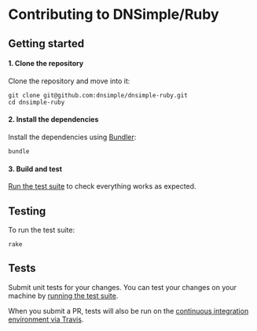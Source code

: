 # Contributing to DNSimple/Ruby

## Getting started

#### 1. Clone the repository

Clone the repository and move into it:

```shell
git clone git@github.com:dnsimple/dnsimple-ruby.git
cd dnsimple-ruby
```

#### 2. Install the dependencies

Install the dependencies using [Bundler](http://bundler.io/):

```
bundle
```

#### 3. Build and test

[Run the test suite](#testing) to check everything works as expected.


## Testing

To run the test suite:

```
rake
```


## Tests

Submit unit tests for your changes. You can test your changes on your machine by [running the test suite](#testing).

When you submit a PR, tests will also be run on the [continuous integration environment via Travis](https://travis-ci.org/dnsimple/dnsimple-ruby).

